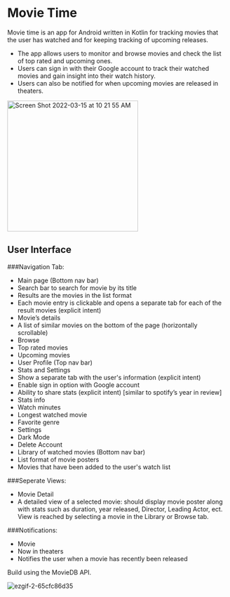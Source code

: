 # Movie Time
Movie time is an app for Android written in Kotlin for tracking movies that the user has watched and for keeping tracking of upcoming releases.

- The app allows users to monitor and browse movies and check the list of top rated and upcoming ones. 
- Users can sign in with their Google account to track their watched movies and gain insight into their watch history. 
- Users can also be notified for when upcoming movies are released in theaters.

<img width="298" alt="Screen Shot 2022-03-15 at 10 21 55 AM" src="https://user-images.githubusercontent.com/16601367/158436143-0ec6e258-353c-4b55-acc4-240123650519.png">

## User Interface
###Navigation Tab:
- Main page (Bottom nav bar)
 - Search bar to search for movie by its title
  - Results are the movies in the list format
  - Each movie entry is clickable and opens a separate tab for each of the result movies (explicit intent)
   - Movie’s details
   - A list of similar movies on the bottom of the page (horizontally scrollable)
 - Browse
  - Top rated movies
  - Upcoming movies 
- User Profile (Top nav bar)
 - Stats and Settings
  - Show a separate tab with the user's information (explicit intent)
  - Enable sign in option with Google account
  - Ability to share stats (explicit intent) [similar to spotify’s year in review]
 - Stats info
  - Watch minutes
  - Longest watched movie
  - Favorite genre
 - Settings
  - Dark Mode
  - Delete Account
- Library of watched movies (Bottom nav bar)
 - List format of movie posters 
 - Movies that have been added to the user's watch list

###Seperate Views:
- Movie Detail
 - A detailed view of a selected movie: should display movie poster along with stats such as duration, year released, Director, Leading Actor, ect. View is reached by selecting a movie in the Library or Browse tab.

###Notifications:
- Movie
 - Now in theaters
  - Notifies the user when a movie has recently been released

Build using the MovieDB API.

![ezgif-2-65cfc86d35](https://user-images.githubusercontent.com/16601367/158436199-101f1f72-65d4-482a-9cd0-e22d6ad3d755.gif)

